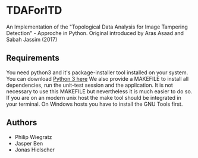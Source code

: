 # TDAForITD
An Implementation of the "Topological Data Analysis for Image Tampering Detection" - Approche in Python.
Original introduced by Aras Asaad and Sabah Jassim (2017)

## Requirements
You need python3 and it's package-installer tool installed on your system.
You can download [Python 3 here](https://www.python.org/)
We also provide a MAKEFILE to install all dependencies, run the unit-test session and the application.
It is not necessary to use this MAKEFILE but nevertheless it is much easier to do so. If you are on an modern unix host
the make tool should be integrated in your terminal. On Windows hosts you have to install the GNU Tools first.

## Authors
* Philip Wiegratz
* Jasper Ben
* Jonas Hielscher
